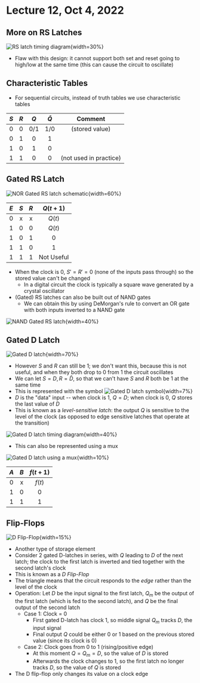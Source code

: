 # Lecture 12, Oct 4, 2022

## More on RS Latches

![RS latch timing diagram](imgs/lec12_1.jpg){width=30%}

* Flaw with this design: it cannot support both set and reset going to high/low at the same time (this can cause the circuit to oscillate)

## Characteristic Tables

* For sequential circuits, instead of truth tables we use characteristic tables

| $S$ | $R$ | $Q$ | $\bar Q$ | Comment                |
|:---:|:---:|:---:|:--------:|:----------------------:|
| 0   | 0   | 0/1 | 1/0      | (stored value)         |
| 0   | 1   | 0   | 1        |                        |
| 1   | 0   | 1   | 0        |                        |
| 1   | 1   | 0   | 0        | (not used in practice) |

## Gated RS Latch

![NOR Gated RS latch schematic](imgs/lec12_2.png){width=60%}

| $E$ | $S$ | $R$ | $Q(t + 1)$ |
|:---:|:---:|:---:|:----------:|
| 0   | x   | x   | $Q(t)$     |
| 1   | 0   | 0   | $Q(t)$     |
| 1   | 0   | 1   | 0          |
| 1   | 1   | 0   | 1          |
| 1   | 1   | 1   | Not Useful |

* When the clock is 0, $S' = R' = 0$ (none of the inputs pass through) so the stored value can't be changed
	* In a digital circuit the clock is typically a square wave generated by a crystal oscillator
* (Gated) RS latches can also be built out of NAND gates
	* We can obtain this by using DeMorgan's rule to convert an OR gate with both inputs inverted to a NAND gate

![NAND Gated RS latch](imgs/lec12_3.png){width=40%}

## Gated D Latch

![Gated D latch](imgs/lec12_4.png){width=70%}

* However $S$ and $R$ can still be 1; we don't want this, because this is not useful, and when they both drop to 0 from 1 the circuit oscillates
* We can let $S = D, R = \bar D$, so that we can't have $S$ and $R$ both be 1 at the same time
* This is represented with the symbol ![Gated D latch symbol](imgs/lec12_5.png){width=7%}
* $D$ is the "data" input -- when clock is 1, $Q = D$; when clock is 0, $Q$ stores the last value of $D$
* This is known as a *level-sensitive latch*: the output $Q$ is sensitive to the level of the clock (as opposed to edge sensitive latches that operate at the transition)

![Gated D latch timing diagram](imgs/lec12_6.gif){width=40%}

* This can also be represented using a mux

![Gated D latch using a mux](imgs/lec12_7.jpg){width=10%}

| $A$ | $B$ | $f(t + 1)$ |
|:---:|:---:|:----------:|
| 0   | x   | $f(t)$     |
| 1   | 0   | 0          |
| 1   | 1   | 1          |

## Flip-Flops

![D Flip-Flop](imgs/lec12_8.png){width=15%}

* Another type of storage element
* Consider 2 gated D-latches in series, with $Q$ leading to $D$ of the next latch; the clock to the first latch is inverted and tied together with the second latch's clock
* This is known as a *D Flip-Flop*
* The triangle means that the circuit responds to the *edge* rather than the level of the clock
* Operation: Let $D$ be the input signal to the first latch, $Q_m$ be the output of the first latch (which is fed to the second latch), and $Q$ be the final output of the second latch
	* Case 1: Clock = 0
		* First gated D-latch has clock 1, so middle signal $Q_m$ tracks $D$, the input signal
		* Final output $Q$ could be either 0 or 1 based on the previous stored value (since its clock is 0)
	* Case 2: Clock goes from 0 to 1 (rising/positive edge)
		* At this moment $Q = Q_m = D$, so the value of $D$ is stored
		* Afterwards the clock changes to 1, so the first latch no longer tracks $D$, so the value of $Q$ is stored
* The D flip-flop only changes its value on a clock edge

